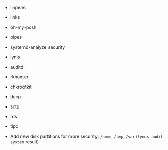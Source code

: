- linpeas
- links
- oh-my-posh
- pipes

- systemd-analyze security
- lynis
- auditd
- rkhunter
- chkrootkit

- dccp
- sctp
- rds
- tipc

- Add new disk partitions for more security: `/home`, `/tmp`, `/var` (`lynis audit system` result)

